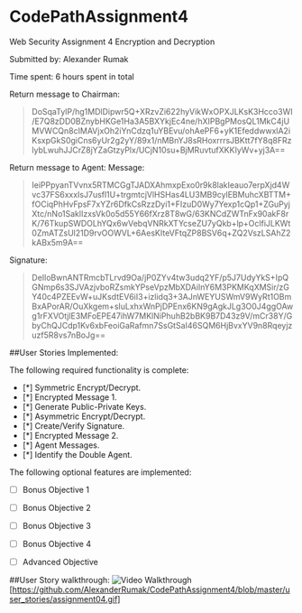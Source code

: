 # CodePathAssignment4
Web Security Assignment 4
Encryption and Decryption

Submitted by: Alexander Rumak

Time spent: 6 hours spent in total

Return message to Chairman:
>DoSqaTylP/hg1MDlDipwr5Q+XRzvZi622hyVikWxOPXJLKsK3Hcco3WI/E7Q8zDD0BZnybHKGe1Ha3A5BXYkjEc4ne/hXIPBgPMosQL1MkC4jUMVWCQn8cIMAVjxOh2iYnCdzq1uYBEvu/ohAePF6+yK1EfeddwwxlA2iKsxpGkS0giCns6yUr2g2yY/89x1/nMBnYJ8sRHoxrrrsJBKtt7fY8q8FRzlybLwuhJJCrZ8jYZaGtzyPlx/UCjN10su+BjMRuvtufXKKIyWv+yj3A==

Return message to Agent:
Message:
>IeiPPpyanTVvnx5RTMCGgTJADXAhmxpExo0r9k8lakIeauo7erpXjd4Wvc37FS6xxxIsJ7usfl1U+trgmtcjVlHSHas4LU3MB9cylEBMuhcXBTTM+fOCiqPhHvFpsF7xYZr6DfkCsRzzDyi1+FIzuD0Wy7Yexp1cQp1+ZGuPyjXtc/nNo1SaklIzxsVk0o5d55Y66fXrz8T8wG/63KNCdZWTnFx90akF8rK/76TkupSWDOLhYQx6wVebqVNRkXTYcseZU7yQkb+lp+OclfiJLKWt0ZmATZsUl21D9rvOOWVL+6AesKIteVFtqZP8BSV6q+ZQ2VszLSAhZ2kABx5m9A==

Signature:
>DeIloBwnANTRmcbTLrvd9Oa/jP0ZYv4tw3udq2YF/p5J7UdyYkS+IpQGNmp6s3SJVAzjvboRZsmkYPseVpzMbXDAiInY6M3PKMKqXMSir/zGY40c4PZEEvW+uJKsdtEV6iI3+izlidq3+3AJnWEYUSWmV9WyRt1OBmBxAPorAR/OuXkgem+sIuLxhxWnPjDPEnx6KN9gAgkJLg3O0J4ggOAwg1rFXVOtjlE3MFoEPE47ihW7MKlNiPhuhB2bBK9B7D43z9V/mCr38Y/GbyChQJCdp1Kv6xbFeoiGaRafmn7SsGtSaI46SQM6HjBvxYV9n8Rqeyjzuzf5R8vs7nBoJg==

##User Stories Implemented:

The following required functionality is complete:

* [\*] Symmetric Encrypt/Decrypt.
* [\*] Encrypted Message 1.
* [\*] Generate Public-Private Keys.
* [\*] Asymmetric Encrypt/Decrypt.
* [\*] Create/Verify Signature.
* [\*] Encrypted Message 2.
* [\*] Agent Messages.
* [\*] Identify the Double Agent.

The following optional features are implemented:

* [ ] Bonus Objective 1
* [ ] Bonus Objective 2
* [ ] Bonus Objective 3
* [ ] Bonus Objective 4
* [ ] Advanced Objective


##User Story walkthrough:
<img src='https://github.com/AlexanderRumak/CodePathAssignment4/blob/master/user_stories/assignment04.gif' title='Video Walkthrough' width='' alt='Video Walkthrough' />
[https://github.com/AlexanderRumak/CodePathAssignment4/blob/master/user_stories/assignment04.gif]


